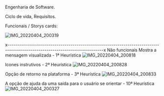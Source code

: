 Engenharia de Software.

Ciclo de vida, Requisitos.

Funcionais / Storys cards:

![IMG_20220404_200319](https://user-images.githubusercontent.com/88752151/162082480-688e254b-48f8-4677-bcbe-41b3684a800e.jpg)

x-------------------------------------------------------------------------------------------------------------------------------x
Não funcionais
Mostra a mensagem visualizada - 1ª Heurística
![IMG_20220404_200818](https://user-images.githubusercontent.com/88752151/162083018-695da5fe-9e01-4766-8025-7296a32da426.jpg)

Icones instrutivos - 2ª Heurística
![IMG_20220404_200828](https://user-images.githubusercontent.com/88752151/162083111-2abdd42b-deca-48e3-b8df-a2b2cf175272.jpg)

Opção de retorno na plataforma - 3ª Heurística
![IMG_20220404_200833](https://user-images.githubusercontent.com/88752151/162085502-700891fd-53ac-4a15-9c91-e8cef7efd5a6.jpg)

A opção de ajuda da uma saída para o usuário se orientar - 10ª Heurística 
![IMG_20220404_200327](https://user-images.githubusercontent.com/88752151/162083329-55a0ecc0-bcee-4b41-aa46-af9c28dfa304.jpg)


